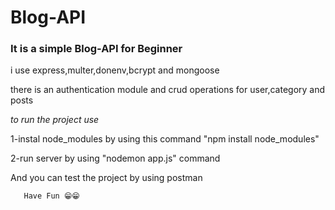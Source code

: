 # Blog-API


### It is a simple Blog-API for Beginner 

i use express,multer,donenv,bcrypt and mongoose

there is an authentication module and crud operations for user,category and posts 

*to run the project use* 
  
1-instal node_modules by using this command "npm install node_modules"
 
2-run server by using "nodemon app.js" command 

And you can test the project by using postman 
  
    
       Have Fun 😁😁
